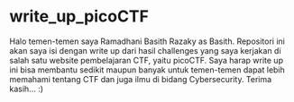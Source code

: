 # write_up_picoCTF
Halo temen-temen saya Ramadhani Basith Razaky as Basith.
Repositori ini akan saya isi dengan write up dari hasil challenges
yang saya kerjakan di salah satu website pembelajaran CTF, yaitu picoCTF.
Saya harap write up ini bisa membantu sedikit maupun banyak untuk temen-temen
dapat lebih memahami tentang CTF dan juga ilmu di bidang Cybersecurity.
Terima kasih...
:)
